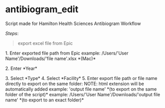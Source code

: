 # antibiogram_edit

Script made for Hamilton Health Sciences Antibiogram Workflow

*Steps*:
> export excel file from Epic
<p> 1. Enter exported file path from Epic
    example: /Users/'User Name'/Downloads/'file name'.xlsx *(Mac)* </p>
<p> 2. Enter *Year* </p>
3. Select *Type*
4. Select *Facility*
5. Enter export file path or file name directly to export on the same folder:
    NOTE: html extension will be automatically added
    example: 'output file name' *(to export on the same folder of the script)*
    example: /Users/'User Name'/Downloads/'output file name' *(to export to an exact folder)*